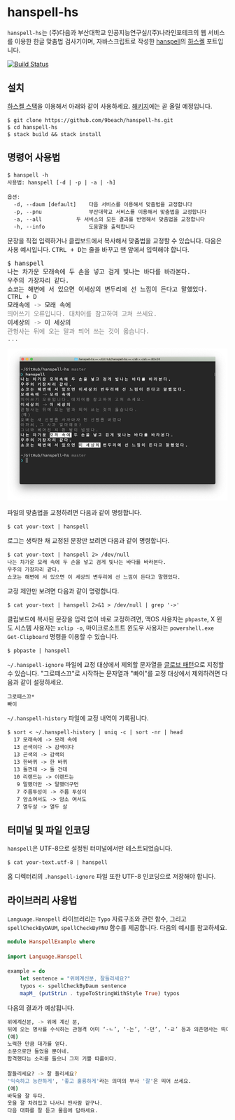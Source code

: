 # hanspell-hs
`hanspell-hs`는 (주)다음과 부산대학교 인공지능연구실/(주)나라인포테크의 웹 
서비스를 이용한 한글 맞춤법 검사기이며, 
자바스크립트로 작성한 [hanspell](https://github.com/9beach/hanspell)의
[하스켈](https://www.haskell.org/) 포트입니다.

[![Build Status](https://travis-ci.org/9beach/hanspell-hs.svg?branch=master)](https://travis-ci.org/9beach/hanspell-hs)

## 설치
[하스켈 스택](https://docs.haskellstack.org)을 이용해서 아래와 같이 
사용하세요. [해키지](https://hackage.haskell.org/)에는 곧 올릴 예정입니다.

```
$ git clone https://github.com/9beach/hanspell-hs.git
$ cd hanspell-hs
$ stack build && stack install
```

## 명령어 사용법

```
$ hanspell -h
사용법: hanspell [-d | -p | -a | -h] 

옵션:
  -d, --daum [default]	  다음 서비스를 이용해서 맞춤법을 교정합니다
  -p, --pnu               부산대학교 서비스를 이용해서 맞춤법을 교정합니다
  -a, --all 		  두 서비스의 모든 결과를 반영해서 맞춤법을 교정합니다
  -h, --info              도움말을 출력합니다
```

문장을 직접 입력하거나 클립보드에서 복사해서 맞춤법을 교정할 수 있습니다. 다음은
사용 예시입니다. <kbd>CTRL + D</kbd>는 줄을 바꾸고 맨 앞에서 입력해야 합니다.
<pre>
$ hanspell
나는 차가운 모래속에 두 손을 넣고 검게 빛나는 바다를 바라본다.
우주의 가장자리 같다.
쇼코는 해변에 서 있으면 이세상의 변두리에 선 느낌이 든다고 말했었다.
<kbd>CTRL + D</kbd>
모래속에 <font color=grey>-></font> 모래 속에<font color=grey>
띄어쓰기 오류입니다. 대치어를 참고하여 고쳐 쓰세요.</font>
이세상의 <font color=grey>-></font> 이 세상의<font color=grey>
관형사는 뒤에 오는 말과 띄어 쓰는 것이 옳습니다.
...</font>
</pre>

![스크린샷](./hanspell-screenshot.png?raw=true "한스펠 스크린샷")

파일의 맞춤법을 교정하려면 다음과 같이 명령합니다.
```
$ cat your-text | hanspell
```
로그는 생략한 채 교정된 문장만 보려면 다음과 같이 명령합니다.
```
$ cat your-text | hanspell 2> /dev/null
나는 차가운 모래 속에 두 손을 넣고 검게 빛나는 바다를 바라본다.
우주의 가장자리 같다.
쇼코는 해변에 서 있으면 이 세상의 변두리에 선 느낌이 든다고 말했었다.
```
교정 제안만 보려면 다음과 같이 명령합니다.
```
$ cat your-text | hanspell 2>&1 > /dev/null | grep '->'
```
클립보드에 복사된 문장을 입력 없이 바로 교정하려면, 맥OS 사용자는 `pbpaste`, 
X 윈도 시스템 사용자는 `xclip -o`, 마이크로소프트 윈도우 사용자는 
`powershell.exe Get-Clipboard` 명령을 이용할 수 있습니다.
```
$ pbpaste | hanspell
```
`~/.hanspell-ignore` 파일에 교정 대상에서 제외할 문자열을 
[글로브 패턴](https://ko.wikipedia.org/wiki/글로브_(프로그래밍))으로 지정할 수
있습니다. "그로떼스끄"로 시작하는 문자열과 "빠이"를 교정 대상에서 제외하려면
다음과 같이 설정하세요.
```
그로떼스끄*
빠이
```
`~/.hanspell-history` 파일에 교정 내역이 기록됩니다.
```
$ sort < ~/.hanspell-history | uniq -c | sort -nr | head 
  17 모래속에 -> 모래 속에
  13 곤색이다 -> 감색이다
  13 곤색의 -> 감색의
  13 한바퀴 -> 한 바퀴
  13 돌껀데 -> 돌 건데
  10 리랜드는 -> 이랜드는
   9 말했더만 -> 말했더구먼
   7 주름투성이 -> 주름 투성이
   7 암소여서도 -> 암소 여서도
   7 열두살 -> 열두 살
```

## 터미널 및 파일 인코딩

`hanspell`은 UTF-8으로 설정된 터미널에서만 테스트되었습니다.
```
$ cat your-text.utf-8 | hanspell
```

홈 디렉터리의 `.hanspell-ignore` 파일 또한 UTF-8 인코딩으로 저장해야 합니다.

## 라이브러리 사용법

`Language.Hanspell` 라이브러리는 `Typo` 자료구조와 관련 함수, 그리고 `spellCheckByDAUM`, `spellCheckByPNU` 함수를 제공합니다. 다음의 예시를 참고하세요.
```haskell
module HanspellExample where

import Language.Hanspell

example = do
    let sentence = "위에계신분, 잘들리세요?"
    typos <- spellCheckByDaum sentence
    mapM_ (putStrLn . typoToStringWithStyle True) typos
```

다음의 결과가 예상됩니다.
```sh
위에계신분, -> 위에 계신 분,
뒤에 오는 명사를 수식하는 관형격 어미 ‘-ㄴ’, ‘-는’, ‘-던’, ‘-ㄹ’ 등과 의존명사는 띄어 쓰는 것이 옳습니다.
(예)
노력한 만큼 대가를 얻다.
소문으로만 들었을 뿐이네.
합격했다는 소리를 들으니 그저 기쁠 따름이다.

잘들리세요? -> 잘 들리세요?
'익숙하고 능란하게', '좋고 훌륭하게'라는 의미의 부사 '잘'은 띄어 쓰세요.
(예)
바둑을 잘 두다.
옷을 잘 차려입고 나서니 딴사람 같구나.
다음 대화를 잘 듣고 물음에 답하세요.
```

